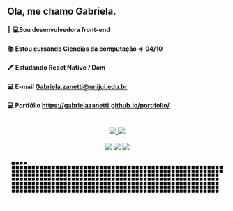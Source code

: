 ## Ola, me chamo Gabriela.
####  👩‍ 💻Sou desenvolvedora front-end
####  📚 Estou cursando Ciencias da computação => 04/10
####  🖍 Estudando React Native / Dom
####  💻 E-mail Gabriela.zanetti@unijui.edu.br
####  💻 Portfólio https://gabrielazanetti.github.io/portifolio/
<br>
<div align="center">
  <a href="https://github.com/GabrielaZanetti">
    <img height="165em" src="https://github-readme-stats.vercel.app/api?username=GabrielaZanetti&show_icons=true&theme=radical"/>
    <img height="165em" src="https://github-readme-stats.vercel.app/api/top-langs/?username=GabrielaZanetti&layout=compact&theme=radical"/>
  </a>
</div>
<br>
<div align="center">
  <a href="https://instagram.com/gabiirz" target="_blank"><img src="https://img.shields.io/badge/-Instagram-%23E4405F?style=for-the-badge&logo=instagram&logoColor=white" target="_blank"></a>
  <a href = "mailto:Gabriela.zanetti@unijui.edu.br"><img src="https://img.shields.io/badge/-Gmail-%23333?style=for-the-badge&logo=gmail&logoColor=white" target="_blank"></a>
  <a href="https://www.linkedin.com/in/gabriela-zanetti-88a0401b5" target="_blank"><img src="https://img.shields.io/badge/-LinkedIn-%230077B5?style=for-the-badge&logo=linkedin&logoColor=white" target="_blank"></a>
</div>



<div align="center">
  
  ![Snake animation](https://github.com/GabrielaZanetti/GabrielaZanetti/blob/output/github-contribution-grid-snake.svg)

</div>
